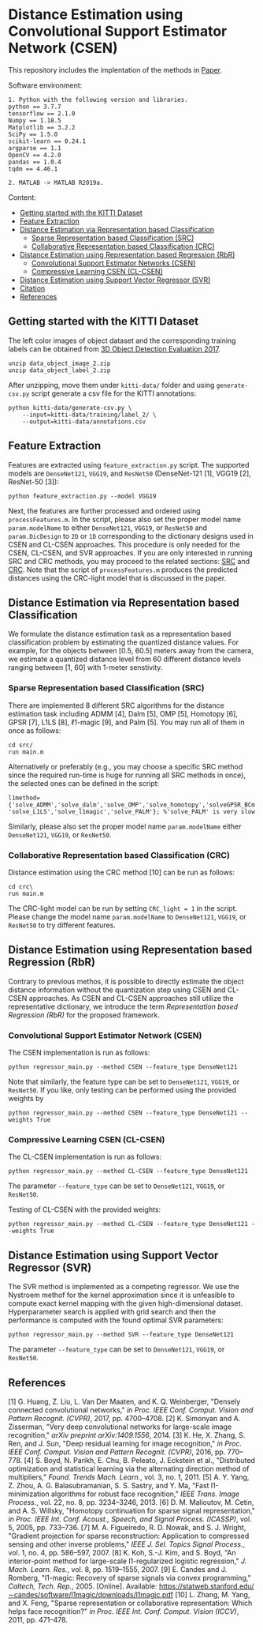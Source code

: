 Distance Estimation using Convolutional Support Estimator Network (CSEN)
=============================

This repository includes the implentation of the methods in [Paper]().

Software environment:
```
1. Python with the following version and libraries.
python == 3.7.7
tensorflow == 2.1.0
Numpy == 1.18.5
Matplotlib == 3.2.2
SciPy == 1.5.0
scikit-learn == 0.24.1
argparse == 1.1
OpenCV == 4.2.0
pandas == 1.0.4
tqdm == 4.46.1
```
```
2. MATLAB -> MATLAB R2019a.
```

Content:
- [Getting started with the KITTI Dataset](#Getting-started-with-Early-QaTa-COV19-Dataset)
- [Feature Extraction](#Feature-Extraction)
- [Distance Estimation via Representation based Classification](#Distance-Estimation-via-Representation-based-Classification)
    - [Sparse Representation based Classification (SRC)](#Sparse-Representation-based-Classification-SRC)
    - [Collaborative Representation based Classification (CRC)](#Collaborative-Representation-based-Classification-CRC)
- [Distance Estimation using Representation based Regression (RbR)](#Distance-Estimation-using-Reoresentation-based-Regression-RbR)
    - [Convolutional Support Estimator Networks (CSEN)](#Convolutional-Support-Estimator-Networks-CSEN)
    - [Compressive Learning CSEN (CL-CSEN)](#Compressive-Learning-CSEN-CL-CSEN)
- [Distance Estimation using Support Vector Regressor (SVR)](Distance-Estimation-using-Support-Vector-Regressor-SVR)
- [Citation](#Citation)
- [References](#References)

## Getting started with the KITTI Dataset

The left color images of object dataset and the corresponding training labels can be obtained from [3D Object Detection Evaluation 2017](http://www.cvlibs.net/datasets/kitti/eval_object.php?obj_benchmark=3d).

```
unzip data_object_image_2.zip
unzip data_object_label_2.zip
```

After unzipping, move them under ```kitti-data/``` folder and using ```generate-csv.py``` script generate a csv file for the KITTI annotations:

```
python kitti-data/generate-csv.py \
    --input=kitti-data/training/label_2/ \
    --output=kitti-data/annotations.csv
```

## Feature Extraction

Features are extracted using ```feature_extraction.py``` script. The supported models are ```DenseNet121```, ```VGG19```, and ```ResNet50``` (DenseNet-121 [1], VGG19 [2], ResNet-50 [3]):

```
python feature_extraction.py --model VGG19 
```

Next, the features are further processed and ordered using ```processFeatures.m```. In the script, please also set the proper model name ```param.modelName``` to either ```DenseNet121```, ```VGG19```, or ```ResNet50``` and ```param.DicDesign``` to ```2D``` or ```1D``` corresponding to the dictionary designs used in CSEN and CL-CSEN approaches. This procedure is only needed for the CSEN, CL-CSEN, and SVR approaches. If you are only interested in running SRC and CRC methods, you may proceed to the related sections: [SRC](#Sparse-Representation-based-Classification-SRC) and [CRC](#Collaborative-Representation-based-Classification-CRC). Note that the script of ```processFeatures.m``` produces the predicted distances using the CRC-light model that is discussed in the paper.

## Distance Estimation via Representation based Classification

We formulate the distance estimation task as a representation based classification problem by estimating the quantized distance values. For example, for the objects between [0.5, 60.5] meters away from the camera, we estimate a quantized distance level from 60 different distance levels ranging between [1, 60] with 1-meter senstivity.

### Sparse Representation based Classification (SRC)

There are implemented 8 different SRC algorithms for the distance estimation task including ADMM [4], Dalm [5], OMP [5], Homotopy [6], GPSR [7], L1LS [8], ℓ1-magic [9], and Palm [5]. You may run all of them in once as follows:
```
cd src/
run main.m
```
Alternatively or preferably (e.g., you may choose a specific SRC method since the required run-time is huge for running all SRC methods in once), the selected ones can be defined in the script:
```
l1method={'solve_ADMM','solve_dalm','solve_OMP','solve_homotopy','solveGPSR_BCm', 'solve_L1LS','solve_l1magic','solve_PALM'}; %'solve_PALM' is very slow
```
Similarly, please also set the proper model name ```param.modelName``` either ```DenseNet121```, ```VGG19```, or ```ResNet50```.

### Collaborative Representation based Classification (CRC)
Distance estimation using the CRC method [10] can be run as follows:
```
cd crc\
run main.m
```
The CRC-light model can be run by setting ```CRC_light = 1``` in the script. Please change the model name ```param.modelName``` to ```DenseNet121```, ```VGG19```, or ```ResNet50``` to try different features.

## Distance Estimation using Representation based Regression (RbR)

Contrary to previous methos, it is possible to directly estimate the object distance information without the quantization step using CSEN and CL-CSEN approaches. As CSEN and CL-CSEN approaches still utilize the representative dictionary, we introduce the term <em>Representation based Regression (RbR)</em> for the proposed framework.

### Convolutional Support Estimator Network (CSEN)
The CSEN implementation is run as follows:
```
python regressor_main.py --method CSEN --feature_type DenseNet121
```
Note that similarly, the feature type can be set to ```DenseNet121```, ```VGG19```, or ```ResNet50```. If you like, only testing can be performed using the provided weights by
```
python regressor_main.py --method CSEN --feature_type DenseNet121 --weights True
```
### Compressive Learning CSEN (CL-CSEN)

The CL-CSEN implementation is run as follows:
```
python regressor_main.py --method CL-CSEN --feature_type DenseNet121
```
The parameter ```--feature_type``` can be set to ```DenseNet121```, ```VGG19```, or ```ResNet50```.

Testing of CL-CSEN with the provided weights:
```
python regressor_main.py --method CL-CSEN --feature_type DenseNet121 --weights True
```

## Distance Estimation using Support Vector Regressor (SVR)

The SVR method is implemented as a competing regressor. We use the Nystroem methof for the kernel approximation since it is unfeasible to compute exact kernel mapping with the given high-dimensional dataset. Hyperparameter search is applied with grid search and then the performance is computed with the found optimal SVR parameters:
```
python regressor_main.py --method SVR --feature_type DenseNet121
```
The parameter ```--feature_type``` can be set to ```DenseNet121```, ```VGG19```, or ```ResNet50```.

## References
[1] G. Huang, Z. Liu, L. Van Der Maaten, and K. Q. Weinberger, "Densely connected convolutional networks," *in Proc. IEEE Conf. Comput. Vision and Pattern Recognit. (CVPR)*, 2017, pp. 4700–4708.
[2] K. Simonyan and A. Zisserman, "Very deep convolutional networks for large-scale image recognition," *arXiv preprint arXiv:1409.1556*, 2014.
[3] K. He, X. Zhang, S. Ren, and J. Sun, "Deep residual learning for image recognition," *in Proc. IEEE Conf. Comput. Vision and Pattern Recognit. (CVPR)*, 2016, pp. 770–778.
[4] S. Boyd, N. Parikh, E. Chu, B. Peleato, J. Eckstein et al., "Distributed optimization and statistical learning via the alternating direction method of multipliers," *Found. Trends Mach. Learn.*, vol. 3, no. 1, 2011.
[5] A. Y. Yang, Z. Zhou, A. G. Balasubramanian, S. S. Sastry, and Y. Ma, "Fast l1-minimization algorithms for robust face recognition," *IEEE Trans. Image Process.*, vol. 22, no. 8, pp. 3234–3246, 2013.
[6] D. M. Malioutov, M. Cetin, and A. S. Willsky, "Homotopy continuation for sparse signal representation," *in Proc. IEEE Int. Conf. Acoust., Speech, and Signal Process. (ICASSP)*, vol. 5, 2005, pp. 733–736.
[7] M. A. Figueiredo, R. D. Nowak, and S. J. Wright, "Gradient projection for sparse reconstruction: Application to compressed sensing and other inverse problems," *IEEE J. Sel. Topics Signal Process.*, vol. 1, no. 4, pp. 586–597, 2007.
[8] K. Koh, S.-J. Kim, and S. Boyd, "An interior-point method for large-scale l1-regularized logistic regression," *J. Mach. Learn. Res.*, vol. 8, pp. 1519–1555, 2007.
[9] E. Candes and J. Romberg, "l1-magic: Recovery of sparse signals via convex programming," *Caltech, Tech. Rep.*, 2005. [Online]. Available: https://statweb.stanford.edu/∼candes/software/l1magic/downloads/l1magic.pdf
[10] L. Zhang, M. Yang, and X. Feng, "Sparse representation or collaborative representation: Which helps face recognition?" *in Proc. IEEE Int. Conf. Comput. Vision (ICCV)*, 2011, pp. 471–478.
